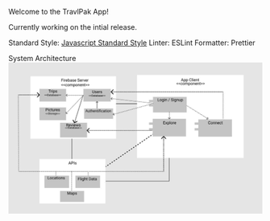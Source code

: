 Welcome to the TravlPak App!

Currently working on the intial release.

Standard Style: [Javascript Standard Style](https://standardjs.com)
Linter: ESLint
Formatter: Prettier

System Architecture
![System Architecture](https://github.com/saehejkang/TravlPak/blob/master/UML%20Component%20Design.JPG)
